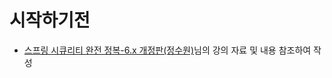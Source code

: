 # 시작하기전
- [스프링 시큐리티 완전 정복-6.x 개정판(정수원)](https://www.inflearn.com/course/스프링-시큐리티-완전정복)님의 강의 자료 및 내용 참조하여 작성
